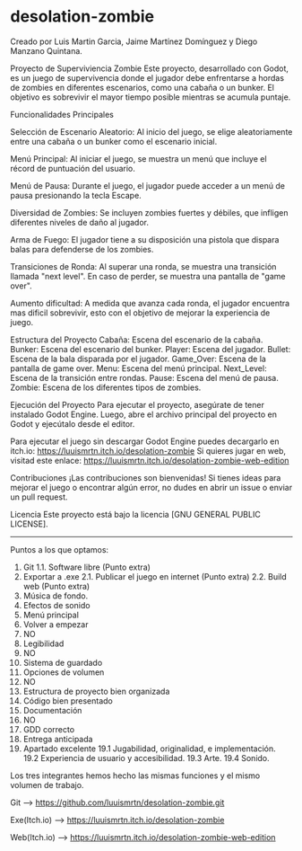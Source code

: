 # desolation-zombie
Creado por Luis Martin Garcia, Jaime Martínez Domínguez y Diego Manzano Quintana.

Proyecto de Superviviencia Zombie
Este proyecto, desarrollado con Godot, es un juego de supervivencia donde el jugador debe enfrentarse a hordas de zombies en diferentes escenarios, como una cabaña o un bunker. El objetivo es sobrevivir el mayor tiempo posible mientras se acumula puntaje.

Funcionalidades Principales

Selección de Escenario Aleatorio: Al inicio del juego, se elige aleatoriamente entre una cabaña o un bunker como el escenario inicial.

Menú Principal: Al iniciar el juego, se muestra un menú que incluye el récord de puntuación del usuario.

Menú de Pausa: Durante el juego, el jugador puede acceder a un menú de pausa presionando la tecla Escape.

Diversidad de Zombies: Se incluyen zombies fuertes y débiles, que infligen diferentes niveles de daño al jugador.

Arma de Fuego: El jugador tiene a su disposición una pistola que dispara balas para defenderse de los zombies.

Transiciones de Ronda: Al superar una ronda, se muestra una transición llamada "next level". En caso de perder, se muestra una pantalla de "game over".

Aumento dificultad: A medida que avanza cada ronda, el jugador encuentra mas dificil sobrevivir, esto con el objetivo de mejorar la experiencia de juego.

Estructura del Proyecto
Cabaña: Escena del escenario de la cabaña.
Bunker: Escena del escenario del bunker.
Player: Escena del jugador.
Bullet: Escena de la bala disparada por el jugador.
Game_Over: Escena de la pantalla de game over.
Menu: Escena del menú principal.
Next_Level: Escena de la transición entre rondas.
Pause: Escena del menú de pausa.
Zombie: Escena de los diferentes tipos de zombies.

Ejecución del Proyecto
Para ejecutar el proyecto, asegúrate de tener instalado Godot Engine. Luego, abre el archivo principal del proyecto en Godot y ejecútalo desde el editor.

Para ejecutar el juego sin descargar Godot Engine puedes decargarlo en itch.io: https://luuismrtn.itch.io/desolation-zombie
Si quieres jugar en web, visitad este enlace: https://luuismrtn.itch.io/desolation-zombie-web-edition

Contribuciones
¡Las contribuciones son bienvenidas! Si tienes ideas para mejorar el juego o encontrar algún error, no dudes en abrir un issue o enviar un pull request.

Licencia
Este proyecto está bajo la licencia [GNU GENERAL PUBLIC LICENSE].


---------------------------------------
Puntos a los que optamos:
1. Git
1.1. Software libre (Punto extra)
2. Exportar a .exe
2.1. Publicar el juego en internet (Punto extra)
2.2. Build web (Punto extra)
3. Música de fondo.
4. Efectos de sonido
5. Menú principal
6. Volver a empezar
7. NO
8. Legibilidad
9. NO
10. Sistema de guardado
11. Opciones de volumen
12. NO
13. Estructura de proyecto bien organizada
14. Código bien presentado
15. Documentación
16. NO
17. GDD correcto
18. Entrega anticipada
19. Apartado excelente
  19.1 Jugabilidad, originalidad, e implementación.
  19.2 Experiencia de usuario y accesibilidad.
  19.3 Arte.
  19.4 Sonido.

Los tres integrantes hemos hecho las mismas funciones y el mismo volumen de trabajo.

Git --> https://github.com/luuismrtn/desolation-zombie.git

Exe(Itch.io) --> https://luuismrtn.itch.io/desolation-zombie

Web(Itch.io) --> https://luuismrtn.itch.io/desolation-zombie-web-edition

